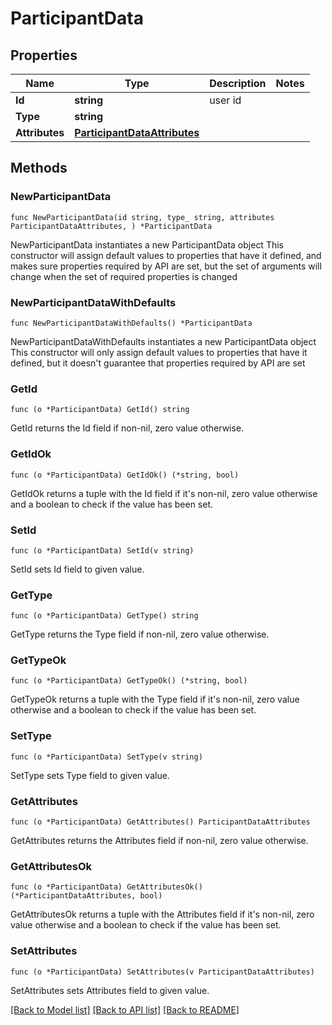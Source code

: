 # ParticipantData

## Properties

Name | Type | Description | Notes
------------ | ------------- | ------------- | -------------
**Id** | **string** | user id | 
**Type** | **string** |  | 
**Attributes** | [**ParticipantDataAttributes**](ParticipantDataAttributes.md) |  | 

## Methods

### NewParticipantData

`func NewParticipantData(id string, type_ string, attributes ParticipantDataAttributes, ) *ParticipantData`

NewParticipantData instantiates a new ParticipantData object
This constructor will assign default values to properties that have it defined,
and makes sure properties required by API are set, but the set of arguments
will change when the set of required properties is changed

### NewParticipantDataWithDefaults

`func NewParticipantDataWithDefaults() *ParticipantData`

NewParticipantDataWithDefaults instantiates a new ParticipantData object
This constructor will only assign default values to properties that have it defined,
but it doesn't guarantee that properties required by API are set

### GetId

`func (o *ParticipantData) GetId() string`

GetId returns the Id field if non-nil, zero value otherwise.

### GetIdOk

`func (o *ParticipantData) GetIdOk() (*string, bool)`

GetIdOk returns a tuple with the Id field if it's non-nil, zero value otherwise
and a boolean to check if the value has been set.

### SetId

`func (o *ParticipantData) SetId(v string)`

SetId sets Id field to given value.


### GetType

`func (o *ParticipantData) GetType() string`

GetType returns the Type field if non-nil, zero value otherwise.

### GetTypeOk

`func (o *ParticipantData) GetTypeOk() (*string, bool)`

GetTypeOk returns a tuple with the Type field if it's non-nil, zero value otherwise
and a boolean to check if the value has been set.

### SetType

`func (o *ParticipantData) SetType(v string)`

SetType sets Type field to given value.


### GetAttributes

`func (o *ParticipantData) GetAttributes() ParticipantDataAttributes`

GetAttributes returns the Attributes field if non-nil, zero value otherwise.

### GetAttributesOk

`func (o *ParticipantData) GetAttributesOk() (*ParticipantDataAttributes, bool)`

GetAttributesOk returns a tuple with the Attributes field if it's non-nil, zero value otherwise
and a boolean to check if the value has been set.

### SetAttributes

`func (o *ParticipantData) SetAttributes(v ParticipantDataAttributes)`

SetAttributes sets Attributes field to given value.



[[Back to Model list]](../README.md#documentation-for-models) [[Back to API list]](../README.md#documentation-for-api-endpoints) [[Back to README]](../README.md)



